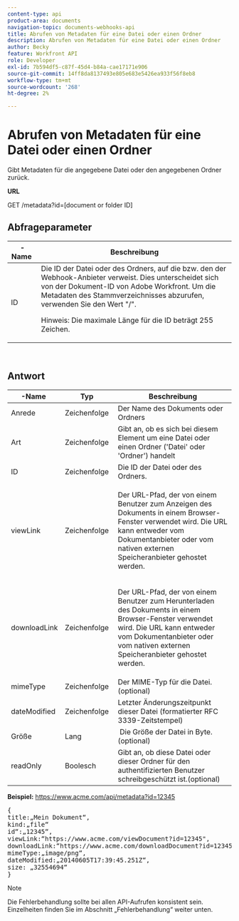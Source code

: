 ```yaml
---
content-type: api
product-area: documents
navigation-topic: documents-webhooks-api
title: Abrufen von Metadaten für eine Datei oder einen Ordner
description: Abrufen von Metadaten für eine Datei oder einen Ordner
author: Becky
feature: Workfront API
role: Developer
exl-id: 7b594df5-c87f-45d4-b84a-cae17171e906
source-git-commit: 14ff8da8137493e805e683e5426ea933f56f8eb8
workflow-type: tm+mt
source-wordcount: '268'
ht-degree: 2%

---
```



# Abrufen von Metadaten für eine Datei oder einen Ordner

Gibt Metadaten für die angegebene Datei oder den angegebenen Ordner zurück.

**URL**

GET /metadata?id=[document or folder ID]

## Abfrageparameter

<table style="table-layout:auto"> 
 <col> 
 <col> 
 <thead> 
  <tr> 
   <th>-Name </th> 
   <th>Beschreibung</th> 
  </tr> 
 </thead> 
 <tbody> 
  <tr> 
   <td>ID</td> 
   <td>Die ID der Datei oder des Ordners, auf die bzw. den der Webhook-Anbieter verweist. Dies unterscheidet sich von der Dokument-ID von Adobe Workfront. Um die Metadaten des Stammverzeichnisses abzurufen, verwenden Sie den Wert "/".
   <p>Hinweis: Die maximale Länge für die ID beträgt 255 Zeichen.</p></td> 
  </tr> 
 </tbody> 
</table>

 

## Antwort

<table style="table-layout:auto"> 
 <col> 
 <col> 
 <col> 
 <thead> 
  <tr> 
   <th>-Name </th> 
   <th>Typ </th> 
   <th>Beschreibung</th> 
  </tr> 
 </thead> 
 <tbody> 
  <tr> 
   <td>Anrede </td> 
   <td>Zeichenfolge </td> 
   <td>Der Name des Dokuments oder Ordners</td> 
  </tr> 
  <tr> 
   <td>Art </td> 
   <td>Zeichenfolge </td> 
   <td>Gibt an, ob es sich bei diesem Element um eine Datei oder einen Ordner ('Datei' oder 'Ordner') handelt</td> 
  </tr> 
  <tr> 
   <td>ID</td> 
   <td>Zeichenfolge </td> 
   <td>Die ID der Datei oder des Ordners.</td> 
  </tr> 
  <tr> 
   <td>viewLink</td> 
   <td>Zeichenfolge </td> 
   <td> <p>Der URL-Pfad, der von einem Benutzer zum Anzeigen des Dokuments in einem Browser-Fenster verwendet wird. Die URL kann entweder vom Dokumentanbieter oder vom nativen externen Speicheranbieter gehostet werden.</p> </td> 
  </tr> 
  <tr> 
   <td>downloadLink</td> 
   <td>Zeichenfolge </td> 
   <td> <p>Der URL-Pfad, der von einem Benutzer zum Herunterladen des Dokuments in einem Browser-Fenster verwendet wird. Die URL kann entweder vom Dokumentanbieter oder vom nativen externen Speicheranbieter gehostet werden.</p> </td> 
  </tr> 
  <tr> 
   <td>mimeType</td> 
   <td>Zeichenfolge </td> 
   <td>Der MIME-Typ für die Datei. (optional)</td> 
  </tr> 
  <tr> 
   <td>dateModified</td> 
   <td>Zeichenfolge </td> 
   <td>Letzter Änderungszeitpunkt dieser Datei (formatierter RFC 3339-Zeitstempel)</td> 
  </tr> 
  <tr> 
   <td>Größe</td> 
   <td>Lang</td> 
   <td> Die Größe der Datei in Byte. (optional)</td> 
  </tr> 
  <tr> 
   <td>readOnly</td> 
   <td>Boolesch</td> 
   <td> Gibt an, ob diese Datei oder dieser Ordner für den authentifizierten Benutzer schreibgeschützt ist.(optional) </td> 
  </tr> 
 </tbody> 
</table>

**Beispiel:** https://www.acme.com/api/metadata?id=12345
<pre>{<br>title:„Mein Dokument“,<br>kind:„file“<br>id“:„12345“,<br>viewLink:“https://www.acme.com/viewDocument?id=12345",<br>downloadLink:“https://www.acme.com/downloadDocument?id=12345",<br>mimeType:„image/png“,<br>dateModified:„20140605T17:39:45.251Z“,<br>size: „32554694“<br>}</pre>

>[!NOTE]
>
>Die Fehlerbehandlung sollte bei allen API-Aufrufen konsistent sein. Einzelheiten finden Sie im Abschnitt „Fehlerbehandlung“ weiter unten.
